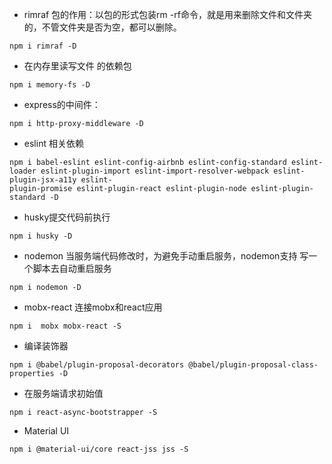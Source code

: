 - rimraf 包的作用：以包的形式包装rm -rf命令，就是用来删除文件和文件夹的，不管文件夹是否为空，都可以删除。
```
npm i rimraf -D
```
- 在内存里读写文件 的依赖包
```
npm i memory-fs -D
```
-  express的中间件：
```
npm i http-proxy-middleware -D
```
- eslint 相关依赖
```
npm i babel-eslint eslint-config-airbnb eslint-config-standard eslint-loader eslint-plugin-import eslint-import-resolver-webpack eslint-plugin-jsx-a11y eslint-
plugin-promise eslint-plugin-react eslint-plugin-node eslint-plugin-standard -D
```
- husky提交代码前执行
```
npm i husky -D
```
- nodemon 当服务端代码修改时，为避免手动重启服务，nodemon支持 写一个脚本去自动重启服务
```
npm i nodemon -D
```
- mobx-react 连接mobx和react应用
```
npm i  mobx mobx-react -S

```
- 编译装饰器
```
npm i @babel/plugin-proposal-decorators @babel/plugin-proposal-class-properties -D
```
- 在服务端请求初始值
``` 
npm i react-async-bootstrapper -S
```
- Material UI
```angular2html
npm i @material-ui/core react-jss jss -S

```
